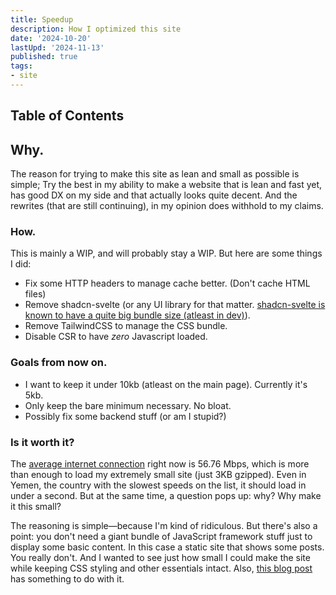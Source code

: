 ```yaml
---
title: Speedup
description: How I optimized this site
date: '2024-10-20'
lastUpd: '2024-11-13'
published: true
tags:
- site
---
```


## Table of Contents

## Why.

The reason for trying to make this site as lean and small as possible is simple; Try the best in my ability to make a website that is lean and fast yet, has good DX on my side and that actually looks quite decent. And the rewrites (that are still continuing), in my opinion does withhold to my claims.

### How.

This is mainly a WIP, and will probably stay a WIP. But here are some things I did:

- Fix some HTTP headers to manage cache better. (Don't cache HTML files)
- Remove shadcn-svelte (or any UI library for that matter. [shadcn-svelte is known to have a quite big bundle size (atleast in dev)](https://old.reddit.com/r/sveltejs/comments/1e0nuk8/why_does_using_shadcnsvelte_bitsui_require/)).
- Remove TailwindCSS to manage the CSS bundle.
- Disable CSR to have _zero_ Javascript loaded.

### Goals from now on.

- I want to keep it under 10kb (atleast on the main page). Currently it's 5kb.
- Only keep the bare minimum necessary. No bloat.
- Possibly fix some backend stuff (or am I stupid?)

### Is it worth it?

The [average internet connection](https://www.speedtest.net/global-index) right now is 56.76 Mbps, which is more than enough to load my extremely small site (just 3KB gzipped). Even in Yemen, the country with the slowest speeds on the list, it should load in under a second. But at the same time, a question pops up: why? Why make it this small?

The reasoning is simple—because I'm kind of ridiculous. But there's also a point: you don't need a giant bundle of JavaScript framework stuff just to display some basic content. In this case a static site that shows some posts. You really don't. And I wanted to see just how small I could make the site while keeping CSS styling and other essentials intact. Also, [this blog post](https://www.jochen.fyi/posts/road-to-512kb/) has something to do with it.
